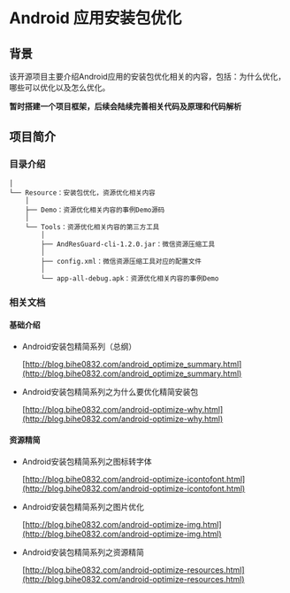 # Android 应用安装包优化


## 背景

该开源项目主要介绍Android应用的安装包优化相关的内容，包括：为什么优化，哪些可以优化以及怎么优化。

**暂时搭建一个项目框架，后续会陆续完善相关代码及原理和代码解析**

## 项目简介
	
### 目录介绍

	│ 
	└── Resource：安装包优化，资源优化相关内容
		│ 
		├── Demo：资源优化相关内容的事例Demo源码
		│
		└── Tools：资源优化相关内容的第三方工具
			│
			├── AndResGuard-cli-1.2.0.jar：微信资源压缩工具
			│
			├── config.xml：微信资源压缩工具对应的配置文件
			│
			└── app-all-debug.apk：资源优化相关内容的事例Demo
		
### 相关文档

#### 基础介绍

 - Android安装包精简系列（总纲）

	[http://blog.bihe0832.com/android_optimize_summary.html](http://blog.bihe0832.com/android_optimize_summary.html)
	
- Android安装包精简系列之为什么要优化精简安装包

	[http://blog.bihe0832.com/android-optimize-why.html](http://blog.bihe0832.com/android-optimize-why.html)

#### 资源精简

- Android安装包精简系列之图标转字体
 	
	[http://blog.bihe0832.com/android-optimize-icontofont.html](http://blog.bihe0832.com/android-optimize-icontofont.html) 

- Android安装包精简系列之图片优化

	[http://blog.bihe0832.com/android-optimize-img.html](http://blog.bihe0832.com/android-optimize-img.html)

- Android安装包精简系列之资源精简

	[http://blog.bihe0832.com/android-optimize-resources.html](http://blog.bihe0832.com/android-optimize-resources.html)
